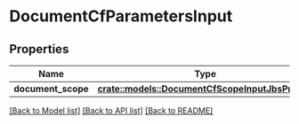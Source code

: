 # DocumentCfParametersInput

## Properties

Name | Type | Description | Notes
------------ | ------------- | ------------- | -------------
**document_scope** | [**crate::models::DocumentCfScopeInputJbsProject**](DocumentCFScopeInputJbsProject.md) |  | 

[[Back to Model list]](../README.md#documentation-for-models) [[Back to API list]](../README.md#documentation-for-api-endpoints) [[Back to README]](../README.md)


